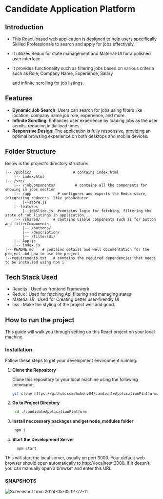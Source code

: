 # Candidate Application Platform

## Introduction
- This React-based web application is designed to help users specifically Skilled Professionals to  search and apply for jobs effectively. 
- It utilizes Redux for state management and Material-UI for a polished user interface
- It provides  functionality such as filtering jobs based on various criteria such as 
                 Role,
                 Company Name,
                Experience,
                Salary
                
     and infinite scrolling for job listings.

## Features
- **Dynamic Job Search**: Users can search for jobs using filters like location, company name,job role, experience, and more.
- **Infinite Scrolling**: Enhances user experience by loading jobs as the user scrolls, reducing initial load times.
- **Responsive Design**: The application is fully responsive, providing an optimal browsing experience on both desktops and mobile devices.

## Folder Structure
Below is the project's directory structure:

    |-- /public/                   # contains index.html
        |-- index.html                 
    |-- /src/                   
        |-- /jobComponents/         # contains all the components for showing in jobs section
        |-- /app            # configures and exports the Redux store, integrating reducers  like jobsReducer 
            |--store.js
        |--features
            |--jobSlice.js  #contains logic for fetching, filtering the state of job listings in application.
        |-- /shared/      # contains usable components such as for button and filterComponents
            |-- /buttons/   
            |-- /description/   
            |-- /filtersUi/
        |-- App.js
        |-- index.js
    |-- README.md    # contains details and well documentation for the project abd how to use the project
    |--requirements.txt   # contains the required dependencies that needs to be installed using npm i
## Tech Stack Used
- Reactjs : Used as frontend Framework
- Redux : Used for fetching Api,filtering and managing states
- Material Ui : Used for Creating better user-firendly  UI
- css : Make  the styling of the project well and good.
    
## How to run the project
  
This guide will walk you through setting up this React project on your local machine.

### Installation

Follow these steps to get your development environment running:

1. **Clone the Repository**

   Clone this repository to your local machine using the following command:

   ```bash
   git clone https://github.com/hubdev04/candidateApplicationPlatform.git

2. **Go to Project Directory**
   ```bash
    cd ./candidateApplicationPlatform
3. **install neccessary packages and get node_modules folder**
   ```bash
    npm i
4. **Start the Development Server**
   ```bash
     npm start
This will start the local server, usually on port 3000. Your default web browser should open automatically to http://localhost:3000. If it doesn't, you can manually open a browser and enter this URL.

### SNAPSHOTS

![Screenshot from 2024-05-05 01-27-11](https://github.com/yadavvishal/Candidate-Application-Platform/assets/90525000/2b9f2628-216c-40af-a33a-7877fb72d3c3)

